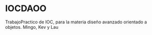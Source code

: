 IOCDAOO
=======

TrabajoPractico de IOC, para la materia diseño avanzado orientado a objetos. Mingo, Kev y Lau
